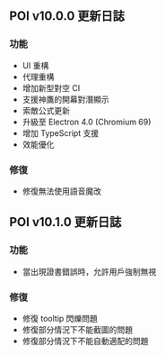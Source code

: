## POI v10.0.0 更新日誌
### 功能
- UI 重構
- 代理重構
- 增加新型對空 CI
- 支援神鷹的開幕對潛顯示
- 索敵公式更新
- 升級至 Electron 4.0 (Chromium 69)
- 增加 TypeScript 支援
- 效能優化
### 修復
- 修復無法使用語音魔改

## POI v10.1.0 更新日誌
### 功能
- 當出現證書錯誤時，允許用戶強制無視

### 修復
- 修復 tooltip 閃爍問題
- 修復部分情況下不能截圖的問題
- 修復部分情況下不能自動適配的問題
